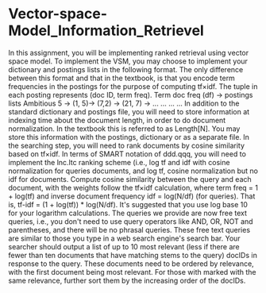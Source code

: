 # Vector-space-Model_Information_Retrievel
In this assignment, you will be implementing ranked retrieval using vector space model. To
implement the VSM, you may choose to implement your dictionary and postings lists in the
following format. The only difference between this format and that in the textbook, is that
you encode term frequencies in the postings for the purpose of computing tf×idf. The tuple in
each posting represents (doc ID, term freq).
Term doc freq (df) → postings lists
Ambitious 5 → (1, 5)→ (7,2) → (21, 7) → ...
... ... ...
In addition to the standard dictionary and postings file, you will need to store information at
indexing time about the document length, in order to do document normalization. In the
textbook this is referred to as Length[N]. You may store this information with the postings,
dictionary or as a separate file.
In the searching step, you will need to rank documents by cosine similarity based on tf×idf. In
terms of SMART notation of ddd.qqq, you will need to implement the lnc.ltc ranking scheme
(i.e., log tf and idf with cosine normalization for queries documents, and log tf, cosine
normalization but no idf for documents. Compute cosine similarity between the query and each
document, with the weights follow the tf×idf calculation, where term freq = 1 + log(tf) and
inverse document frequency idf = log(N/df) (for queries). That is,
tf-idf = (1 + log(tf)) * log(N/df).
It's suggested that you use log base 10 for your logarithm calculations. The queries we provide
are now free text queries, i.e., you don't need to use query operators like AND, OR, NOT and
parentheses, and there will be no phrasal queries. These free text queries are similar to those
you type in a web search engine's search bar.
Your searcher should output a list of up to 10 most relevant (less if there are fewer than ten
documents that have matching stems to the query) docIDs in response to the query. These
documents need to be ordered by relevance, with the first document being most relevant. For
those with marked with the same relevance, further sort them by the increasing order of the
docIDs. 
